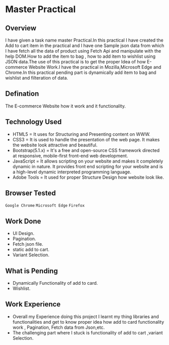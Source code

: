 
# Master Practical

## Overview

I have given a task name master Practical.In this practical I have created the Add to cart item in the practical and I have one Sample json data from which I have fetch all the data of product using Fetch Api and manipulate with the help DOM.How to add the item to bag , how to add item to wishlist using JSON data.The use of this practical is to get the proper Idea of how E-commerce Website Work.I have the practical in Mozilla,Microsoft Edge and Chrome.In this practical pending part is dynamically add item to bag and wishlist and filteration of data.

## Defination
 The E-commerce Website how it work and it functionality.

 ## Technology Used
 - HTML5 =  It uses for Structuring and Presenting content on WWW.
- CSS3 = It is used to handle the presentation of the web page. It makes the website look attractive and beautiful.
- Bootstrap(5.1.x) = It's a free and open-source CSS framework directed at responsive, mobile-first front-end web development.
- JavaScript = It allows scripting on your website and makes it completely dynamic in nature. It provides front end scripting for your website and is a high-level dynamic interpreted programming language.
- Adobe Tools = It used for proper Structure Design how website look like.  
 ## Browser Tested 
  `Google Chrome`
 `Microsoft Edge`
 `Firefox`
 
  ## Work Done
 - UI Design.
 - Pagination.
 - Fetch json file.
 - static add to cart.
 - Variant Selection.

 ## What is Pending
- Dynamically Functionality of add to card.
- Wishlist.


## Work Experience
- Overall my Experience doing this project I learnt my thing libraries and functionalities and get to know proper idea how add to card functionality work , Pagination, Fetch data from Json,etc.
- The challenging part where I stuck is functionality of add to cart ,variant Selection.  


